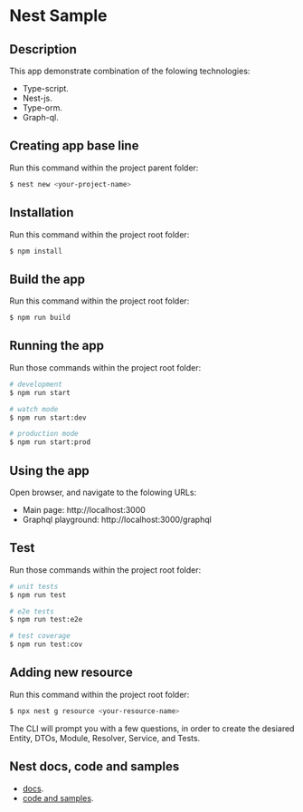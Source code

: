 # Nest Sample

## Description
This app demonstrate combination of the folowing technologies:
* Type-script.
* Nest-js.
* Type-orm.
* Graph-ql.

## Creating app base line
Run this command within the project parent folder:

```bash
$ nest new <your-project-name>
```

## Installation
Run this command within the project root folder:

```bash
$ npm install
```

## Build the app
Run this command within the project root folder:

```bash
$ npm run build
```

## Running the app
Run those commands within the project root folder:

```bash
# development
$ npm run start

# watch mode
$ npm run start:dev

# production mode
$ npm run start:prod
```

## Using the app
Open browser, and navigate to the folowing URLs:
* Main page: http://localhost:3000
* Graphql playground: http://localhost:3000/graphql

## Test
Run those commands within the project root folder:

```bash
# unit tests
$ npm run test

# e2e tests
$ npm run test:e2e

# test coverage
$ npm run test:cov
```

## Adding new resource
Run this command within the project root folder:

```bash
$ npx nest g resource <your-resource-name>
```
The CLI will prompt you with a few questions, in order to create the desiared Entity, DTOs, Module, Resolver, Service, and Tests.

## Nest docs, code and samples
* [docs](https://docs.nestjs.com).
* [code and samples](https://github.com/nestjs/nest).
